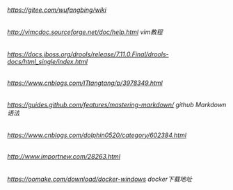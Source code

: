 ###### https://gitee.com/wufangbing/wiki   
###### http://vimcdoc.sourceforge.net/doc/help.html    vim教程
###### https://docs.jboss.org/drools/release/7.11.0.Final/drools-docs/html_single/index.html     
###### https://www.cnblogs.com/ITtangtang/p/3978349.html
###### https://guides.github.com/features/mastering-markdown/   github Markdown 语法
###### https://www.cnblogs.com/dolphin0520/category/602384.html
###### http://www.importnew.com/28263.html
###### https://oomake.com/download/docker-windows    docker下载地址
